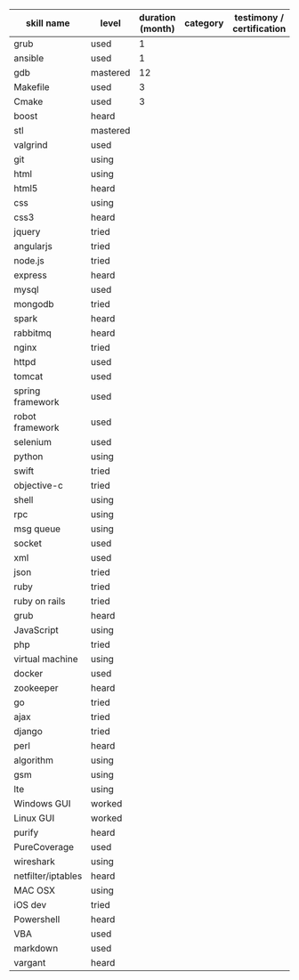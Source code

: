 |skill name | level | duration (month) | category |testimony / certification | projects |
|-----------|-------|------------------| ---------|--------------------------|----------|
|grub  |  used  |  1 |  |  |  |
|ansible  |  used  |  1  |  |  |  |
|gdb  |  mastered  |  12 |  |  |  |
|Makefile  |  used  |  3 |  |  |  |
|Cmake  |  used  |  3  |  |  |  |
|boost  |  heard  |  |  |  |  |
|stl  |  mastered  |  |  |  |  |
|valgrind  |  used  |  |  |  |  |
|git  |  using  |  |  |  |  |
|html  |  using  |  |  |  |  |
|html5  |  heard  |  |  |  |  |
|css  |  using  |  |  |  |  |
|css3  |  heard  |  |  |  |  |
|jquery  |  tried  |  |  |  |  |
|angularjs  |  tried  |  |  |  |  |
|node.js  |  tried  |  |  |  |  |
|express  |  heard  |  |  |  |  |
|mysql  |  used  |  |  |  |  |
|mongodb  |  tried  |  |  |  |  |
|spark  |  heard  |  |  |  |  |
|rabbitmq  |  heard  |  |  |  |  |
|nginx  |  tried  |  |  |  |  |
|httpd  |  used  |  |  |  |  |
|tomcat  |  used  |  |  |  |  |
|spring framework  |  used  |  |  |  |  |
|robot framework  |  used  |  |  |  |  |
|selenium  |  used  |  |  |  |  |
|python  |  using  |  |  |  |  |
|swift  |  tried  |  |  |  |  |
|objective-c  |  tried  |  |  |  |  |
|shell  |  using  |  |  |  |  |
|rpc  |  using  |  |  |  |  |
|msg queue  |  using  |  |  |  |  |
|socket  |  used  |  |  |  |  |
|xml  |  used  |  |  |  |  |
|json  |  tried  |  |  |  |  |
|ruby  |  tried  |  |  |  |  |
|ruby on rails  |  tried  |  |  |  |  |
|grub  |  heard  |  |  |  |  |
|JavaScript  |  using  |  |  |  |  |
|php  |  tried  |  |  |  |  |
|virtual machine  |  using  |  |  |  |  |
|docker  |  used  |  |  |  |  |
|zookeeper  |  heard  |  |  |  |  |
|go  |  tried  |  |  |  |  |
|ajax  |  tried  |  |  |  |  |
|django  |  tried  |  |  |  |  |
|perl  |  heard  |  |  |  |  |
|algorithm  |  using  |  |  |  |  |
|gsm  |  using  |  |  |  |  |
|lte  |  using  |  |  |  |  |
|Windows GUI  |  worked  |  |  |  |  |
|Linux GUI  |  worked  |  |  |  |  |
|purify  |  heard  |  |  |  |  |
|PureCoverage  |  used  |  |  |  |  |
|wireshark  |  using  |  |  |  |  |
|netfilter/iptables  |  heard  |  |  |  |  |
|MAC OSX  |  using  |  |  |  |  |
|iOS dev  |  tried  |  |  |  |  |
|Powershell  |  heard  |  |  |  |  |
|VBA  |  used  |  |  |  |  |
|markdown  |  used  |  |  |  |  |
|vargant  |  heard  |  |  |  |  |